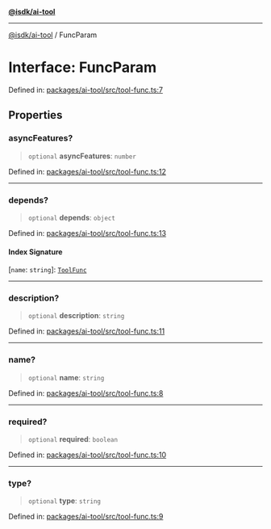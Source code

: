 [**@isdk/ai-tool**](../README.md)

***

[@isdk/ai-tool](../globals.md) / FuncParam

# Interface: FuncParam

Defined in: [packages/ai-tool/src/tool-func.ts:7](https://github.com/isdk/ai-tool.js/blob/83a1524a1644365964efc043a7a7991d8fd46b49/src/tool-func.ts#L7)

## Properties

### asyncFeatures?

> `optional` **asyncFeatures**: `number`

Defined in: [packages/ai-tool/src/tool-func.ts:12](https://github.com/isdk/ai-tool.js/blob/83a1524a1644365964efc043a7a7991d8fd46b49/src/tool-func.ts#L12)

***

### depends?

> `optional` **depends**: `object`

Defined in: [packages/ai-tool/src/tool-func.ts:13](https://github.com/isdk/ai-tool.js/blob/83a1524a1644365964efc043a7a7991d8fd46b49/src/tool-func.ts#L13)

#### Index Signature

\[`name`: `string`\]: [`ToolFunc`](../classes/ToolFunc.md)

***

### description?

> `optional` **description**: `string`

Defined in: [packages/ai-tool/src/tool-func.ts:11](https://github.com/isdk/ai-tool.js/blob/83a1524a1644365964efc043a7a7991d8fd46b49/src/tool-func.ts#L11)

***

### name?

> `optional` **name**: `string`

Defined in: [packages/ai-tool/src/tool-func.ts:8](https://github.com/isdk/ai-tool.js/blob/83a1524a1644365964efc043a7a7991d8fd46b49/src/tool-func.ts#L8)

***

### required?

> `optional` **required**: `boolean`

Defined in: [packages/ai-tool/src/tool-func.ts:10](https://github.com/isdk/ai-tool.js/blob/83a1524a1644365964efc043a7a7991d8fd46b49/src/tool-func.ts#L10)

***

### type?

> `optional` **type**: `string`

Defined in: [packages/ai-tool/src/tool-func.ts:9](https://github.com/isdk/ai-tool.js/blob/83a1524a1644365964efc043a7a7991d8fd46b49/src/tool-func.ts#L9)
